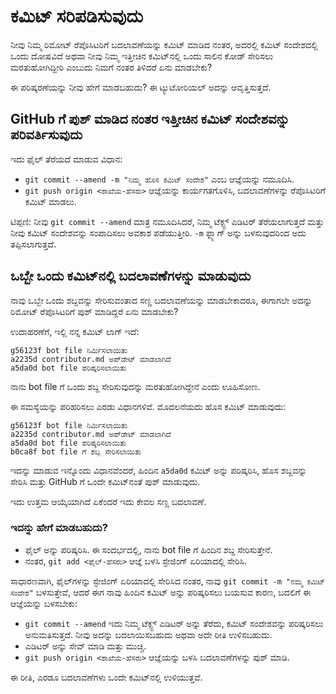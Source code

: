 # ಕಮಿಟ್ ಸರಿಪಡಿಸುವುದು

ನೀವು ನಿಮ್ಮ ರಿಮೋಟ್ ರೆಪೊಸಿಟರಿಗೆ ಬದಲಾವಣೆಯನ್ನು ಕಮಿಟ್ ಮಾಡಿದ ನಂತರ, ಅದರಲ್ಲಿ ಕಮಿಟ್ ಸಂದೇಶದಲ್ಲಿ ಒಂದು ದೋಷವಿದೆ ಅಥವಾ ನೀವು ನಿಮ್ಮ ಇತ್ತೀಚಿನ ಕಮಿಟ್‌ನಲ್ಲಿ ಒಂದು ಸಾಲಿನ ಕೋಡ್ ಸೇರಿಸಲು ಮರತುಹೋಗಿದ್ದೀರಿ ಎಂಬುದು ನಿಮಗೆ ನಂತರ ತಿಳಿದರೆ ಏನು ಮಾಡಬೇಕು?

ಈ ಪರಿಷ್ಕರಣೆಯನ್ನು ನೀವು ಹೇಗೆ ಮಾಡಬಹುದು? ಈ ಟ್ಯುಟೋರಿಯಲ್ ಅದನ್ನು ಆವೃತ್ತಿಸುತ್ತದೆ.

## GitHub ಗೆ ಪುಶ್ ಮಾಡಿದ ನಂತರ ಇತ್ತೀಚಿನ ಕಮಿಟ್ ಸಂದೇಶವನ್ನು ಪರಿವರ್ತಿಸುವುದು

ಇದು ಫೈಲ್ ತೆರೆಯದೆ ಮಾಡುವ ವಿಧಾನ:

- `git commit --amend -m "ನಿಮ್ಮ ಹೊಸ ಕಮಿಟ್ ಸಂದೇಶ"` ಎಂಬ ಆಜ್ಞೆಯನ್ನು ನಮೂದಿಸಿ.
- `git push origin <ಶಾಖೆಯ-ಹೆಸರು>` ಆಜ್ಞೆಯನ್ನು ಕಾರ್ಯಗತಗೊಳಿಸಿ, ಬದಲಾವಣೆಗಳನ್ನು ರೆಪೊಸಿಟರಿಗೆ ಕಮಿಟ್ ಮಾಡಲು.

ಟಿಪ್ಪಣಿ: ನೀವು `git commit --amend` ಮಾತ್ರ ನಮೂದಿಸಿದರೆ, ನಿಮ್ಮ ಟೆಕ್ಸ್ಟ್ ಎಡಿಟರ್ ತೆರೆಯಲಾಗುತ್ತದೆ ಮತ್ತು ನೀವು ಕಮಿಟ್ ಸಂದೇಶವನ್ನು ಸಂಪಾದಿಸಲು ಅವಕಾಶ ಪಡೆಯುತ್ತೀರಿ.
`-m` ಫ್ಲ್ಯಾಗ್ ಅನ್ನು ಬಳಸುವುದರಿಂದ ಅದು ತಪ್ಪಿಸಲಾಗುತ್ತದೆ.

## ಒಬ್ಬೇ ಒಂದು ಕಮಿಟ್‌ನಲ್ಲಿ ಬದಲಾವಣೆಗಳನ್ನು ಮಾಡುವುದು

ನಾವು ಒಬ್ಬೇ ಒಂದು ಶಬ್ದವನ್ನು ಸೇರಿಸುವಂತಾದ ಸಣ್ಣ ಬದಲಾವಣೆಯನ್ನು ಮಾಡಬೇಕಾದರೂ, ಈಗಾಗಲೇ ಅದನ್ನು ರಿಮೋಟ್ ರೆಪೊಸಿಟರಿಗೆ ಪುಶ್ ಮಾಡಿದ್ದರೆ ಏನು ಮಾಡಬೇಕು?

ಉದಾಹರಣೆಗೆ, ಇಲ್ಲಿ ನನ್ನ ಕಮಿಟ್ ಲಾಗ್ ಇದೆ:

```
g56123f bot file ನಿರ್ಮಿಸಲಾಯಿತು
a2235d contributor.md ಅಪ್‌ಡೇಟ್ ಮಾಡಲಾಗಿದೆ
a5da0d bot file ಪರಿಷ್ಕರಿಸಲಾಯಿತು
```

ನಾನು bot file ಗೆ ಒಂದು ಶಬ್ದ ಸೇರಿಸುವುದನ್ನು ಮರತುಹೋಗಿದ್ದೇನೆ ಎಂದು ಊಹಿಸೋಣ.

ಈ ಸಮಸ್ಯೆಯನ್ನು ಪರಿಹರಿಸಲು ಎರಡು ವಿಧಾನಗಳಿವೆ. ಮೊದಲನೆಯದು ಹೊಸ ಕಮಿಟ್ ಮಾಡುವುದು:

```
g56123f bot file ನಿರ್ಮಿಸಲಾಯಿತು
a2235d contributor.md ಅಪ್‌ಡೇಟ್ ಮಾಡಲಾಗಿದೆ
a5da0d bot file ಪರಿಷ್ಕರಿಸಲಾಯಿತು
b0ca8f bot file ಗೆ ಶಬ್ದ ಸೇರಿಸಲಾಯಿತು
```

ಇದನ್ನು ಮಾಡುವ ಇನ್ನೊಂದು ವಿಧಾನವೆಂದರೆ, ಹಿಂದಿನ `a5da0d` ಕಮಿಟ್ ಅನ್ನು ಪರಿಷ್ಕರಿಸಿ, ಹೊಸ ಶಬ್ದವನ್ನು ಸೇರಿಸಿ ಮತ್ತು GitHub ಗೆ ಒಂದೇ ಕಮಿಟ್‌ನಂತೆ ಪುಶ್ ಮಾಡುವುದು.

ಇದು ಉತ್ತಮ ಆಯ್ಕೆಯಾಗಿದೆ ಏಕೆಂದರೆ ಇದು ಕೇವಲ ಸಣ್ಣ ಬದಲಾವಣೆ.

### ಇದನ್ನು ಹೇಗೆ ಮಾಡಬಹುದು?

- ಫೈಲ್ ಅನ್ನು ಪರಿಷ್ಕರಿಸಿ. ಈ ಸಂದರ್ಭದಲ್ಲಿ, ನಾನು bot file ಗೆ ಹಿಂದಿನ ಶಬ್ದ ಸೇರಿಸುತ್ತೇನೆ.
- ನಂತರ, `git add <ಫೈಲ್-ಹೆಸರು>` ಆಜ್ಞೆ ಬಳಸಿ ಸ್ಟೇಜಿಂಗ್ ಏರಿಯಾದಲ್ಲಿ ಸೇರಿಸಿ.

ಸಾಧಾರಣವಾಗಿ, ಫೈಲ್‌ಗಳನ್ನು ಸ್ಟೇಜಿಂಗ್ ಏರಿಯಾದಲ್ಲಿ ಸೇರಿಸಿದ ನಂತರ, ನಾವು `git commit -m "ನಮ್ಮ ಕಮಿಟ್ ಸಂದೇಶ"` ಬಳಸುತ್ತೇವೆ, ಆದರೆ ಈಗ ನಾವು ಹಿಂದಿನ ಕಮಿಟ್ ಅನ್ನು ಪರಿಷ್ಕರಿಸಲು ಬಯಸುವ ಕಾರಣ, ಬದಲಿಗೆ ಈ ಆಜ್ಞೆಯನ್ನು ಬಳಸಬೇಕು:

- `git commit --amend`
  ಇದು ನಿಮ್ಮ ಟೆಕ್ಸ್ಟ್ ಎಡಿಟರ್ ಅನ್ನು ತೆರೆದು, ಕಮಿಟ್ ಸಂದೇಶವನ್ನು ಪರಿಷ್ಕರಿಸಲು ಅನುಮತಿಸುತ್ತದೆ. ನೀವು ಅದನ್ನು ಬದಲಾಯಿಸಬಹುದು ಅಥವಾ ಅದೇ ರೀತಿ ಉಳಿಸಬಹುದು.
- ಎಡಿಟರ್ ಅನ್ನು ಸೇವ್ ಮಾಡಿ ಮತ್ತು ಮುಚ್ಚಿ.
- `git push origin <ಶಾಖೆಯ-ಹೆಸರು>` ಆಜ್ಞೆಯನ್ನು ಬಳಸಿ ಬದಲಾವಣೆಗಳನ್ನು ಪುಶ್ ಮಾಡಿ.

ಈ ರೀತಿ, ಎರಡೂ ಬದಲಾವಣೆಗಳು ಒಂದೇ ಕಮಿಟ್‌ನಲ್ಲಿ ಉಳಿಯುತ್ತವೆ.
